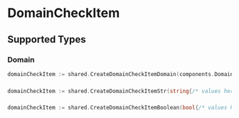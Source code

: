 # DomainCheckItem


## Supported Types

### Domain

```go
domainCheckItem := shared.CreateDomainCheckItemDomain(components.Domain{/* values here */})
```

### 

```go
domainCheckItem := shared.CreateDomainCheckItemStr(string{/* values here */})
```

### 

```go
domainCheckItem := shared.CreateDomainCheckItemBoolean(bool{/* values here */})
```


